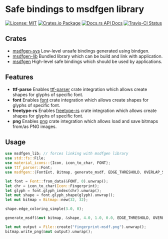 # Safe bindings to msdfgen library

[![License: MIT](https://img.shields.io/badge/License-MIT-brightgreen.svg)](https://opensource.org/licenses/MIT)
[![Crates.io Package](https://img.shields.io/crates/v/msdfgen.svg?style=popout)](https://crates.io/crates/msdfgen)
[![Docs.rs API Docs](https://docs.rs/msdfgen/badge.svg)](https://docs.rs/msdfgen)
[![Travis-CI Status](https://travis-ci.com/katyo/msdfgen-rs.svg?branch=master)](https://travis-ci.com/katyo/msdfgen-rs)

## Crates

- [msdfgen-sys](https://crates.io/crates/msdfgen-sys) Low-level unsafe bindings generated using bindgen.
- [msdfgen-lib](https://crates.io/crates/msdfgen-lib) Bundled library which can be build and link with application.
- [msdfgen](https://crates.io/crates/msdfgen) High-level safe bindings which should be used by applications.

## Features

- __ttf-parse__ Enables [ttf-parser](https://crates.io/crates/ttf-parser) crate integration which allows create shapes for glyphs of specific font.
- __font__ Enables [font](https://crates.io/crates/font) crate integration which allows create shapes for glyphs of specific font.
- __freetype-rs__ Enables [freetype-rs](https://crates.io/crates/freetype-rs) crate integration which allows create shapes for glyphs of specific font.
- __png__ Enables [png](https://crates.io/crates/png) crate integration which allows load and save bitmaps from/as PNG images.

## Usage

```rust
use msdfgen_lib; // forces linking with msdfgen library
use std::fs::File;
use material_icons::{Icon, icon_to_char, FONT};
use ttf_parser::Font;
use msdfgen::{FontExt, Bitmap, generate_msdf, EDGE_THRESHOLD, OVERLAP_SUPPORT};

let font = Font::from_data(&FONT, 0).unwrap();
let chr = icon_to_char(Icon::Fingerprint);
let glyph = font.glyph_index(chr).unwrap();
let mut shape = font.glyph_shape(glyph).unwrap();
let mut bitmap = Bitmap::new(32, 32);

shape.edge_coloring_simple(3.0, 0);

generate_msdf(&mut bitmap, &shape, 4.0, 1.0, 0.0, EDGE_THRESHOLD, OVERLAP_SUPPORT);

let mut output = File::create("fingerprint-msdf.png").unwrap();
bitmap.write_png(&mut output).unwrap();
```
